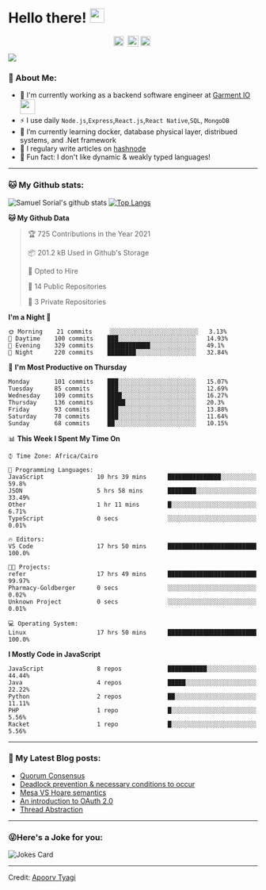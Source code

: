 # Hello there! <img src="https://github.com/TheDudeThatCode/TheDudeThatCode/blob/master/Assets/Hi.gif" width="29px">
<p align="center">
<a href="https://www.linkedin.com/in/samuel-sorial/" target="blank"><img align="center" src="https://cdn.jsdelivr.net/npm/simple-icons@3.0.1/icons/linkedin.svg" alt="samuel_linkedin" height="20" width="20" /></a>&nbsp;
<a href="https://stackoverflow.com/users/13089670/samuel-sorial"><img align="center" alt="Samuel Sorial stack over flow" width="22px" src="https://cdn.jsdelivr.net/npm/simple-icons@3.0.1/icons/stackoverflow.svg" /></a>
<a href="https://twitter.com/samolaaaa" target="blank"><img align="center" src="https://cdn.jsdelivr.net/npm/simple-icons@3.0.1/icons/twitter.svg" alt="samuel_twitter" height="20" width="20" /></a>&nbsp;
</p>


![](https://camo.githubusercontent.com/992babdffd8c74a1502de375fbdf7e4d54773242/68747470733a2f2f6d656469612e67697068792e636f6d2f6d656469612f53576f536b4e36447854737a71494b4571762f67697068792e676966)

### 🤵 About Me:
- 🏦 I'm currently working as a backend software engineer at [Garment IO](https://garment.io)
      <img src="https://media.giphy.com/media/WUlplcMpOCEmTGBtBW/giphy.gif" width="30">
- ⚡ I use daily ```Node.js```,```Express```,```React.js```,```React Native```,```SQL```, ```MongoDB```
- 🌱 I’m currently learning docker, database physical layer, distribued systems, and .Net framework
- 📝 I regulary write articles on [hashnode](https://samuelsorial.tech/)
- 🤔 Fun fact: I don't like dynamic & weakly typed languages!

---
### 🐱 My Github stats:
![Samuel Sorial's github stats](https://github-readme-stats.vercel.app/api?username=samuel-sorial&show_icons=true&title_color=ffc857&icon_color=8ac926&text_color=daf7dc&bg_color=151515&hide=["stars"])
[![Top Langs](https://github-readme-stats.vercel.app/api/top-langs/?username=samuel-sorial&layout=compact&text_color=daf7dc&bg_color=151515)](https://github.com/anuraghazra/github-readme-stats)

<!--START_SECTION:waka-->
**🐱 My Github Data** 

> 🏆 725 Contributions in the Year 2021
 > 
> 📦 201.2 kB Used in Github's Storage 
 > 
> 💼 Opted to Hire
 > 
> 📜 14 Public Repositories 
 > 
> 🔑 3 Private Repositories  
 > 
**I'm a Night 🦉** 

```text
🌞 Morning    21 commits     ░░░░░░░░░░░░░░░░░░░░░░░░░   3.13% 
🌆 Daytime    100 commits    ███░░░░░░░░░░░░░░░░░░░░░░   14.93% 
🌃 Evening    329 commits    ████████████░░░░░░░░░░░░░   49.1% 
🌙 Night      220 commits    ████████░░░░░░░░░░░░░░░░░   32.84%

```
📅 **I'm Most Productive on Thursday** 

```text
Monday       101 commits    ███░░░░░░░░░░░░░░░░░░░░░░   15.07% 
Tuesday      85 commits     ███░░░░░░░░░░░░░░░░░░░░░░   12.69% 
Wednesday    109 commits    ████░░░░░░░░░░░░░░░░░░░░░   16.27% 
Thursday     136 commits    █████░░░░░░░░░░░░░░░░░░░░   20.3% 
Friday       93 commits     ███░░░░░░░░░░░░░░░░░░░░░░   13.88% 
Saturday     78 commits     ███░░░░░░░░░░░░░░░░░░░░░░   11.64% 
Sunday       68 commits     ██░░░░░░░░░░░░░░░░░░░░░░░   10.15%

```


📊 **This Week I Spent My Time On** 

```text
⌚︎ Time Zone: Africa/Cairo

💬 Programming Languages: 
JavaScript               10 hrs 39 mins      ███████████████░░░░░░░░░░   59.8% 
JSON                     5 hrs 58 mins       ████████░░░░░░░░░░░░░░░░░   33.49% 
Other                    1 hr 11 mins        █░░░░░░░░░░░░░░░░░░░░░░░░   6.71% 
TypeScript               0 secs              ░░░░░░░░░░░░░░░░░░░░░░░░░   0.01%

🔥 Editors: 
VS Code                  17 hrs 50 mins      █████████████████████████   100.0%

🐱‍💻 Projects: 
refer                    17 hrs 49 mins      █████████████████████████   99.97% 
Pharmacy-Goldberger      0 secs              ░░░░░░░░░░░░░░░░░░░░░░░░░   0.02% 
Unknown Project          0 secs              ░░░░░░░░░░░░░░░░░░░░░░░░░   0.01%

💻 Operating System: 
Linux                    17 hrs 50 mins      █████████████████████████   100.0%

```

**I Mostly Code in JavaScript** 

```text
JavaScript               8 repos             ███████████░░░░░░░░░░░░░░   44.44% 
Java                     4 repos             █████░░░░░░░░░░░░░░░░░░░░   22.22% 
Python                   2 repos             ██░░░░░░░░░░░░░░░░░░░░░░░   11.11% 
PHP                      1 repo              █░░░░░░░░░░░░░░░░░░░░░░░░   5.56% 
Racket                   1 repo              █░░░░░░░░░░░░░░░░░░░░░░░░   5.56%

```



<!--END_SECTION:waka-->

---

### 📕 My Latest Blog posts:
<!-- BLOG-POST-LIST:START -->
- [Quorum Consensus](https://samuelsorial.tech/quorum-consensus)
- [Deadlock prevention & necessary conditions to occur](https://samuelsorial.tech/deadlock-prevention-and-necessary-conditions-to-occur)
- [Mesa VS Hoare semantics](https://samuelsorial.tech/mesa-vs-hoare-semantics)
- [An introduction to OAuth 2.0](https://samuelsorial.tech/an-introduction-to-oauth-20)
- [Thread Abstraction](https://samuelsorial.tech/thread-abstraction)
<!-- BLOG-POST-LIST:END -->
---

### 😜Here's a Joke for you:
<img src="https://readme-jokes.vercel.app/api" alt="Jokes Card" />

----

Credit: [Apoorv Tyagi](https://github.com/ApoorvTyagi)

